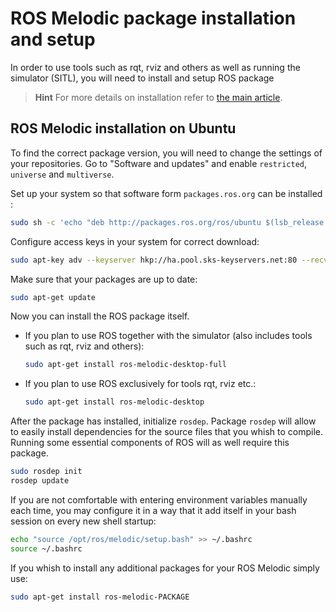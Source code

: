 # ROS Melodic package installation and setup

In order to use tools such as rqt, rviz and others as well as running the simulator (SITL), you will need to install and setup ROS package

> **Hint** For more details on installation refer to [the main article](http://wiki.ros.org/melodic/Installation/Ubuntu).

## ROS Melodic installation on Ubuntu

To find the correct package version, you will need to change the settings of your repositories. Go to "Software and updates" and enable `restricted`, `universe` and `multiverse`.

Set up your system so that software form `packages.ros.org` can be installed :

```bash
sudo sh -c 'echo "deb http://packages.ros.org/ros/ubuntu $(lsb_release -sc) main" > /etc/apt/sources.list.d/ros-latest.list'
```

Configure access keys in your system for correct download:

```bash
sudo apt-key adv --keyserver hkp://ha.pool.sks-keyservers.net:80 --recv-key C1CF6E31E6BADE8868B172B4F42ED6FBAB17C654
```

Make sure that your packages are up to date:

```bash
sudo apt-get update
```

Now you can install the ROS package itself.

+ If you plan to use ROS together with the simulator (also includes tools such as rqt, rviz and others):

    ```bash
    sudo apt-get install ros-melodic-desktop-full
    ```

+ If you plan to use ROS exclusively for tools rqt, rviz etc.:

    ```bash
    sudo apt-get install ros-melodic-desktop
    ```

After the package has installed, initialize `rosdep`.
Package `rosdep` will allow to easily install dependencies for the source files that you whish to compile. Running some essential components of ROS will as well require this package.

```bash
sudo rosdep init
rosdep update
```

If you are not comfortable with entering environment variables manually each time, you may configure it in a way that it add itself in your bash session on every new shell startup:

```bash
echo "source /opt/ros/melodic/setup.bash" >> ~/.bashrc
source ~/.bashrc
```

If you whish to install any additional packages for your ROS Melodic simply use:

```bash
sudo apt-get install ros-melodic-PACKAGE
```
